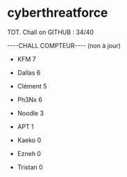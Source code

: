 # cyberthreatforce

TOT. Chall on GITHUB : 34/40

----CHALL COMPTEUR---- (non à jour)

* KFM 	7
* Dallas 	6
* Clément 5
* Ph3Nx   6
* Noodle 	3
* APT 	1

* Kaeko	0
* Ezneh	0
* Tristan	0
